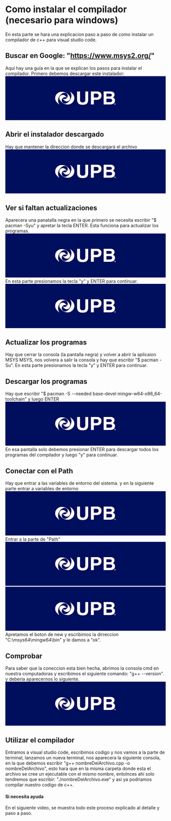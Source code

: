 # Como instalar el compilador (necesario para windows)

En esta parte se hara una explicacion paso a paso de como instalar un compilador de c++ para visual studio code.

## Buscar en Google: "https://www.msys2.org/"
Aquí hay una guía en la que se explican los pasos para instalar el compilador.
Primero debemos descargar este instalador:
![](https://github.com/AdrianCoello/ProyectoFinal/blob/main/BannerUPB.png)
## Abrir el instalador descargado
Hay que mantener la direccion donde se descargará el archivo
![](https://github.com/AdrianCoello/ProyectoFinal/blob/main/BannerUPB.png)
## Ver si faltan actualizaciones 
Aparecera una panatalla negra en la que primero se necesita escribir "$ pacman -Syu" y apretar la tecla ENTER. Esta funciona para actualizar los programas.
![](https://github.com/AdrianCoello/ProyectoFinal/blob/main/BannerUPB.png)
En esta parte presionamos la tecla "y" y ENTER para continuar.
![](https://github.com/AdrianCoello/ProyectoFinal/blob/main/BannerUPB.png)
## Actualizar los programas
Hay que cerrar la consola (la pantalla negra) y volver a abrir la aplicaion MSYS MSYS, nos volvera a salir la consola y hay que escribir "$ pacman -Su". En esta parte presionamos la tecla "y" y ENTER para continuar.
## Descargar los programas
Hay que escribir "$ pacman -S --needed base-devel mingw-w64-x86_64-toolchain" y luego ENTER
![](https://github.com/AdrianCoello/ProyectoFinal/blob/main/BannerUPB.png)
En esa pantalla solo debemos presionar ENTER para descargar todos los programas del compilador y luego "y" para continuar.
## Conectar con el Path
Hay que entrar a las variables de entorno del sistema. y en la siguiente parte entrar a variables de entorno
![](https://github.com/AdrianCoello/ProyectoFinal/blob/main/BannerUPB.png) 
Entrar a la parte de "Path" 
![](https://github.com/AdrianCoello/ProyectoFinal/blob/main/BannerUPB.png) 
![](https://github.com/AdrianCoello/ProyectoFinal/blob/main/BannerUPB.png) 
Apretamos el boton de new y escribimos la dirreccion "C:\msys64\mingw64\bin" y le damos a "ok".
## Comprobar
Para saber que la coneccion esta bien hecha, abrimos la consola cmd en nuestra computadoras y escribimos el siguiente comando: "g++ --version". y deberia aparecernos lo siguiente.
![](https://github.com/AdrianCoello/ProyectoFinal/blob/main/BannerUPB.png) 
## Utilizar el compilador
Entramos a visual studio code, escribimos codigo y nos vamos a la parte de terminal, lanzamos un nueva terminal, nos aparecera la siguiente consola, en la que debemos escribir "g++ nombreDelArchivo.cpp -o nombreDelArchivo", esto hara que en la misma carpeta donde esta el archivo se cree un ejecutable con el mismo nombre, entolnces ahi solo tendremos que escribir: "./nombreDelArchivo.exe" y asi ya podriamos compilar nuestro codigo de c++.
#### Si necesita ayuda
En el siguiente video, se muestra todo este proceso explicado al detalle y paso a paso.
